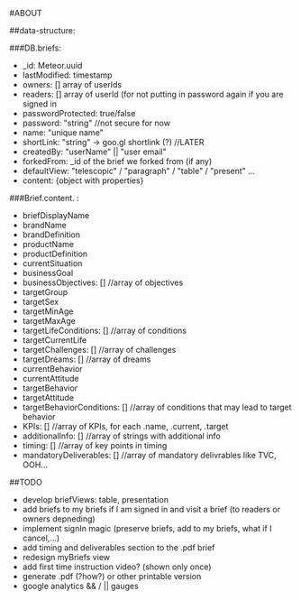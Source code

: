 #ABOUT

##data-structure:

###DB.briefs:
* _id: Meteor.uuid
* lastModified: timestamp
* owners: [] array of userIds
* readers: [] array of userId (for not putting in password again if you are signed in
* passwordProtected: true/false
* password: "string" //not secure for now
* name: "unique name"
* shortLink: "string" -> goo.gl shortlink (?) //LATER
* createdBy: "userName" || "user email"
* forkedFrom: _id of the brief we forked from (if any)
* defaultView: "telescopic" / "paragraph" / "table" / "present" ...
* content: {object with properties}

###Brief.content. :
* briefDisplayName
* brandName
* brandDefinition
* productName
* productDefinition
* currentSituation
* businessGoal
* businessObjectives: [] //array of objectives
* targetGroup
* targetSex
* targetMinAge
* targetMaxAge
* targetLifeConditions: [] //array of conditions
* targetCurrentLife
* targetChallenges: [] //array of challenges
* targetDreams: [] //array of dreams
* currentBehavior
* currentAttitude
* targetBehavior
* targetAttitude
* targetBehaviorConditions: [] //array of conditions that may lead to target behavior
* KPIs: [] //array of KPIs, for each .name, .current, .target
* additionalInfo: [] //array of strings with additional info
* timing: [] //array of key points in timing
* mandatoryDeliverables: [] //array of mandatory delivrables like TVC, OOH...

##TODO
* develop briefViews: table, presentation
* add briefs to my briefs if I am signed in and visit a brief (to readers or owners depneding)
* implement signIn magic (preserve briefs, add to my briefs, what if I cancel,...)
* add timing and deliverables section to the .pdf brief
* redesign myBriefs view
* add first time instruction video? (shown only once)
* generate .pdf (?how?) or other printable version
* google analytics && / || gauges
